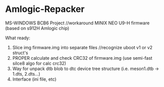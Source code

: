 # Amlogic-Repacker
MS-WINDOWS
BCB6 Project
//workaround MINIX NEO U9-H firmware (based on s912H Amlogic chip)

What ready:
1. Slice img firmware.img into separate files
//recognize uboot v1 or v2 struct's
2. PROPER calculate and check CRC32 of firmware.img (use semi-fast silce8 algo for calc crc32) 
3. Way for unpack dtb blob to dtc device tree structure (i.e. meson1.dtb -> 1.dts, 2.dts...)
4. Interface (ini file, etc)
